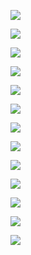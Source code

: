![](actionable-core-values.png)

![](backlog-sprint-conceptual.png)

![](define-lifeycycle-structure-with-help-from-sipoc.png)

![](define-product-team-execution-structure.png)

![](discover-structure-by-way-of-sipoc.png)

![](gatekeeper-poc.png)

![](laptop-to-anywhere.png)

![](many-to-many-small.png)

![](original-poc.png)

![](product-team-structures-by-way-of-taxonomy.png)

![](qbal2000.png)

![](sde-conceptual.png)

![](sidebar-proto.png)
